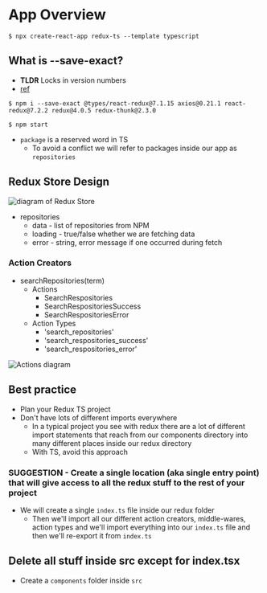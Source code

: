 # App Overview
```
$ npx create-react-app redux-ts --template typescript
```

## What is --save-exact?
* **TLDR** Locks in version numbers
* [ref](https://stackoverflow.com/questions/58638817/what-is-the-purpose-of-using-save-exact)

`$ npm i --save-exact @types/react-redux@7.1.15 axios@0.21.1 react-redux@7.2.2 redux@4.0.5 redux-thunk@2.3.0`

`$ npm start`

* `package` is a reserved word in TS
    - To avoid a conflict we will refer to packages inside our app as `repositories`

## Redux Store Design
![diagram of Redux Store](https://i.imgur.com/CbwcWkx.png)

* repositories
    - data - list of repositories from NPM
    - loading - true/false whether we are fetching data
    - error - string, error message if one occurred during fetch

### Action Creators
* searchRepositories(term)
    - Actions
        + SearchRespositories
        + SearchRespositoriesSuccess
        + SearchRespositoriesError
    - Action Types
        + 'search_repositories'
        + 'search_respositories_success'
        + 'search_respositories_error'

![Actions diagram](https://i.imgur.com/vNP3P9S.png)

## Best practice
* Plan your Redux TS project
* Don't have lots of different imports everywhere
    - In a typical project you see with redux there are a lot of different import statements that reach from our components directory into many different places inside our redux directory
    - With TS, avoid this approach

### SUGGESTION - Create a single location (aka single entry point) that will give access to all the redux stuff to the rest of your project
* We will create a single `index.ts` file inside our redux folder
    - Then we'll import all our different action creators, middle-wares, action types and we'll import everything into our `index.ts` file and then we'll re-export it from `index.ts`

## Delete all stuff inside src except for index.tsx
* Create a `components` folder inside `src`
